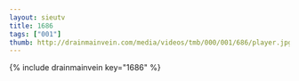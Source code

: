 ```yaml
--- 
layout: sieutv
title: 1686
tags: ["001"]
thumb: http://drainmainvein.com/media/videos/tmb/000/001/686/player.jpg
---
```

{% include drainmainvein key="1686" %} 
